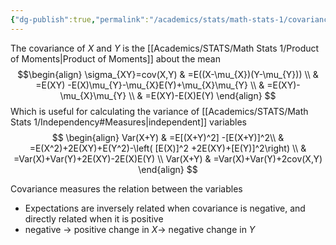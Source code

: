 ```yaml
---
{"dg-publish":true,"permalink":"/academics/stats/math-stats-1/covariance/","created":"2024-11-12T17:49:16.001-05:00","updated":"2025-07-07T18:02:31.300-04:00"}
---
```


The covariance of $X$ and $Y$ is the  [[Academics/STATS/Math Stats 1/Product of Moments\|Product of Moments]] about the mean
$$\begin{align}
\sigma_{XY}=cov(X,Y) & =E((X-\mu_{X})(Y-\mu_{Y})) \\
 & =E(XY) -E(X)\mu_{Y}-\mu_{X}E(Y)+\mu_{X}\mu_{Y} \\
 & =E(XY)-\mu_{X}\mu_{Y}  \\
 & =E(XY)-E(X)E(Y)
\end{align}
$$
Which is useful for calculating the variance of [[Academics/STATS/Math Stats 1/Independency#Measures\|independent]] variables
$$
\begin{align} 
Var(X+Y) & =E[(X+Y)^2] -[E(X+Y)]^2\\
& =E(X^2)+2E(XY)+E(Y^2)-\left( [E(X)]^2 +2E(XY)+[E(Y)]^2\right) \\
 & =Var(X)+Var(Y)+2E(XY)-2E(X)E(Y) \\
 Var(X+Y) & =Var(X)+Var(Y)+2cov(X,Y)
\end{align}
$$

Covariance measures the relation between the variables
- Expectations are inversely related when covariance is negative, and directly related when it is positive
- negative $\to$ positive change in $X\to$ negative change in $Y$ 